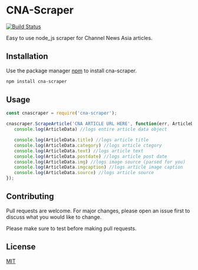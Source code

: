# CNA-Scraper
[![Build Status](https://travis-ci.com/ZacBytes/cna-scraper.svg?branch=master)](https://travis-ci.com/ZacBytes/st-scraper)

Easy to use node_js scraper for Channel News Asia articles.
## Installation

Use the package manager [npm](https://www.npmjs.com/) to install cna-scraper.

```bash
npm install cna-scraper
```

## Usage

```js
const cnascraper = require('cna-scraper');

cnascraper.ScrapeArticle('CNA ARTICLE URL HERE', function(err, ArticleData){
   console.log(ArticleData) //logs entire article data object

   console.log(ArticleData.title) //logs article title
   console.log(ArticleData.category) //logs article ctegory
   console.log(ArticleData.text) //logs article text
   console.log(ArticleData.postdate) //logs article post date
   console.log(ArticleData.img) //logs image source (parsed for you)
   console.log(ArticleData.imgcaption) //logs article image caption
   console.log(ArticleData.source) //logs article source
});
```

## Contributing
Pull requests are welcome. For major changes, please open an issue first to discuss what you would like to change.

Please make sure to test before making pull requests.

## License
[MIT](https://choosealicense.com/licenses/mit/)
